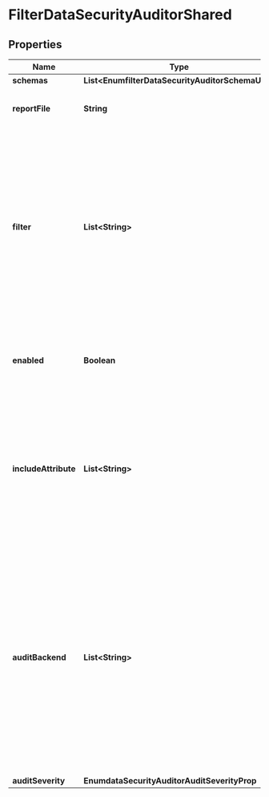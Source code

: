 

# FilterDataSecurityAuditorShared


## Properties

| Name | Type | Description | Notes |
|------------ | ------------- | ------------- | -------------|
|**schemas** | **List&lt;EnumfilterDataSecurityAuditorSchemaUrn&gt;** |  |  |
|**reportFile** | **String** | Specifies the name of the detailed report file. |  |
|**filter** | **List&lt;String&gt;** | The filter to use to identify entries that should be reported. Multiple filters may be configured, and each reported entry will indicate which of these filter(s) matched that entry. |  |
|**enabled** | **Boolean** | Indicates whether the Data Security Auditor is enabled for use. |  [optional] |
|**includeAttribute** | **List&lt;String&gt;** | Specifies the attributes from the audited entries that should be included detailed reports. By default, no attributes are included. |  [optional] |
|**auditBackend** | **List&lt;String&gt;** | Specifies which backends the data security auditor may be applied to. By default, the data security auditors will audit entries in all backend types that support data auditing (Local DB, LDIF, and Config File Handler). |  [optional] |
|**auditSeverity** | **EnumdataSecurityAuditorAuditSeverityProp** |  |  [optional] |



